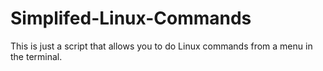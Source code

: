 # Simplifed-Linux-Commands
This is just a script that allows you to do Linux commands from a menu in the terminal.
